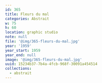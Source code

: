 ```yaml
---
id: 365
title: Fleurs du mal
categories: Abstrait
w: 75
h: 60
location: graphic studio
note: null
file: '@img/365-fleurs-du-mal.jpg'
year: '1959'
year_start: 1959
year_end: null
image: '@img/365-fleurs-du-mal.jpg'
uuid: 15234b37-7b4a-4fcb-968f-30091a454514
collections:
  - abstrait
---
```


